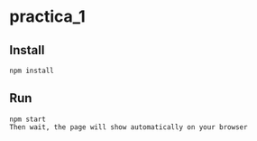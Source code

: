 # practica_1

## Install 
 `npm install`

 ## Run
 ```
 npm start
 Then wait, the page will show automatically on your browser
 ```
